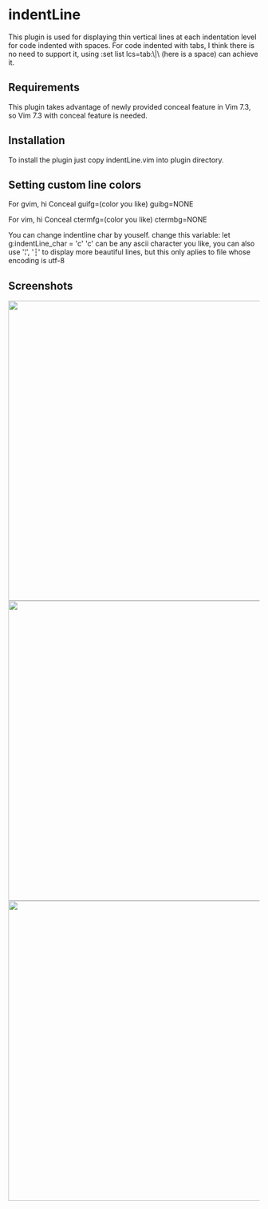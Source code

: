 
indentLine
==========

This plugin is used for displaying thin vertical lines at each indentation level for code indented with spaces.
For code indented with tabs, I think there is no need to support it, using :set list lcs=tab:\\|\ (here is a space) can 
achieve it.

## Requirements
This plugin takes advantage of newly provided conceal feature in Vim 7.3, so Vim 7.3 with conceal feature is needed.

## Installation
To install the plugin just copy indentLine.vim into plugin directory.


## Setting custom line colors
For gvim, hi Conceal guifg=(color you like) guibg=NONE

For vim, hi Conceal ctermfg=(color you like) ctermbg=NONE

You can change indentline char by youself.
change this variable:
let g:indentLine_char = 'c'
'c' can be any ascii character you like, you can also use '¦', '┆' to display more beautiful lines, 
but this only aplies to file whose encoding is utf-8

## Screenshots
<img src="http://i.imgur.com/WQqhH.jpg" width="800" height="600" alt="" />
<img src="http://i.imgur.com/zhV1v.jpg" width="800" height="600" alt="" />
<img src="http://i.imgur.com/cENlq.jpg" width="800" height="600" alt="" />

